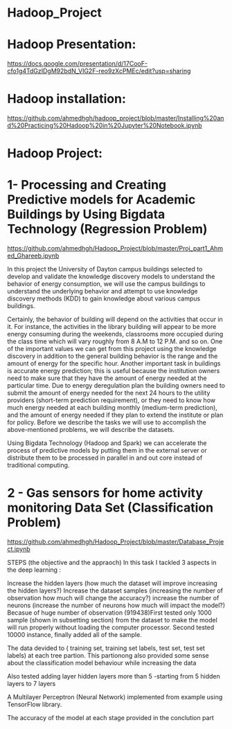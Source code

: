 # Hadoop_Project

# Hadoop Presentation:

https://docs.google.com/presentation/d/17CooF-cfo1g4TdGzIDgM92bdN_VIG2F-reo9zXcPMEc/edit?usp=sharing

# Hadoop installation:
https://github.com/ahmedhgh/hadoop_project/blob/master/Installing%20and%20Practicing%20Hadoop%20in%20Jupyter%20Notebook.ipynb

# Hadoop Project: 
# 1- Processing and Creating Predictive models for Academic Buildings by Using Bigdata Technology (Regression Problem)
https://github.com/ahmedhgh/Hadoop_Project/blob/master/Proj_part1_Ahmed_Ghareeb.ipynb

In this project the University of Dayton campus buildings selected to develop and validate the knowledge discovery models to understand the behavior of energy consumption, we will use the campus buildings to understand the underlying behavior and attempt to use knowledge discovery methods (KDD) to gain knowledge about various campus buildings.

Certainly, the behavior of building will depend on the activities that occur in it. For instance, the activities in the library building will appear to be more energy consuming during the weekends, classrooms more occupied during the class time which will vary roughly from 8 A.M to 12 P.M. and so on. One of the important values we can get from this project using the knowledge discovery in addition to the general building behavior is the range and the amount of energy for the specific hour. Another important task in buildings is accurate energy prediction; this is useful because the institution owners need to make sure that they have the amount of energy needed at the particular time. Due to energy deregulation plan the building owners need to submit the amount of energy needed for the next 24 hours to the utility providers (short-term prediction requirement), or they need to know how much energy needed at each building monthly (medium-term prediction), and the amount of energy needed if they plan to extend the institute or plan for policy. Before we describe the tasks we will use to accomplish the above-mentioned problems, we will describe the datasets.

Using Bigdata Technology (Hadoop and Spark) we can accelerate the process of predictive models by putting them in the external server or distribute them to be processed in parallel in and out core instead of traditional computing.


# 2 - Gas sensors for home activity monitoring Data Set (Classification Problem)
https://github.com/ahmedhgh/Hadoop_Project/blob/master/Database_Project.ipynb

STEPS (the objective and the appraoch)
In this task I tackled 3 aspects in the deep learning :

Increase the hidden layers (how much the dataset will improve increasing the hidden layers?)
Increase the dataset samples (increasing the number of observation how much will change the accuracy?)
increase the number of neurons (increase the number of neurons how much will impact the model?)
Becasue of huge number of observation (919438)First tested only 1000 sample (shown in subsetting section) from the dataset to make the model will run properly without loading the computer processor. Second tested 10000 instance, finally added all of the sample.

The data devided to ( training set, training set labels, test set, test set labels) at each tree partion. This partionong also provided some sense about the classification model behaviour while increasing the data

Also tested adding layer hidden layers more than 5 -starting from 5 hidden layers to 7 layers

A Multilayer Perceptron (Neural Network) implemented from example using TensorFlow library.

The accuracy of the model at each stage provided in the conclution part
